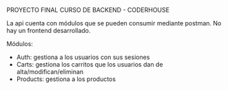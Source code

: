 PROYECTO FINAL CURSO DE BACKEND - CODERHOUSE

La api cuenta con módulos que se pueden consumir mediante postman. No hay un frontend desarrollado.

Módulos:
- Auth: gestiona a los usuarios con sus sesiones
- Carts: gestiona los carritos que los usuarios dan de alta/modifican/eliminan
- Products: gestiona a los productos

